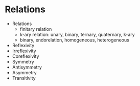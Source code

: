 # Relations

- Relations
  - finitary relation
  - k-ary relation: unary, binary, ternary, quaternary, k-ary
  - binary, endorelation, homogeneous, heterogeneous
- Reflexivity
- Irreflexivity
- Coreflexivity
- Symmetry
- Antisymmetry
- Asymmetry
- Transitivity
